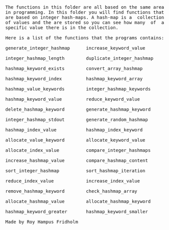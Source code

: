 
<pre>
The functions in this folder are all based on the same area
in programming. In this folder you will find functions that
are based on integer hash-maps. A hash-map is a  collection
of values and the are stored so you can see how many  of  a
specific value there is in the collection.

Here is a list of the functions that the programs contains:

generate_integer_hashmap      increase_keyword_value

integer_hashmap_length        duplicate_integer_hashmap

hashmap_keyword_exists        convert_array_hashmap

hashmap_keyword_index         hashmap_keyword_array

hashmap_value_keywords        integer_hashmap_keywords

hashmap_keyword_value         reduce_keyword_value

delete_hashmap_keyword        generate_hashmap_keyword

integer_hashmap_stdout        generate_random_hashmap

hashmap_index_value           hashmap_index_keyword

allocate_value_keyword        allocate_keyword_value

allocate_index_value          compare_integer_hashmaps

increase_hashmap_value        compare_hashmap_content

sort_integer_hashmap          sort_hashmap_iteration

reduce_index_value            increase_index_value

remove_hashmap_keyword        check_hashmap_array

allocate_hashmap_value        allocate_hashmap_keyword

hashmap_keyword_greater       hashmap_keyword_smaller

Made by Roy Hampus Fridholm
</pre>
